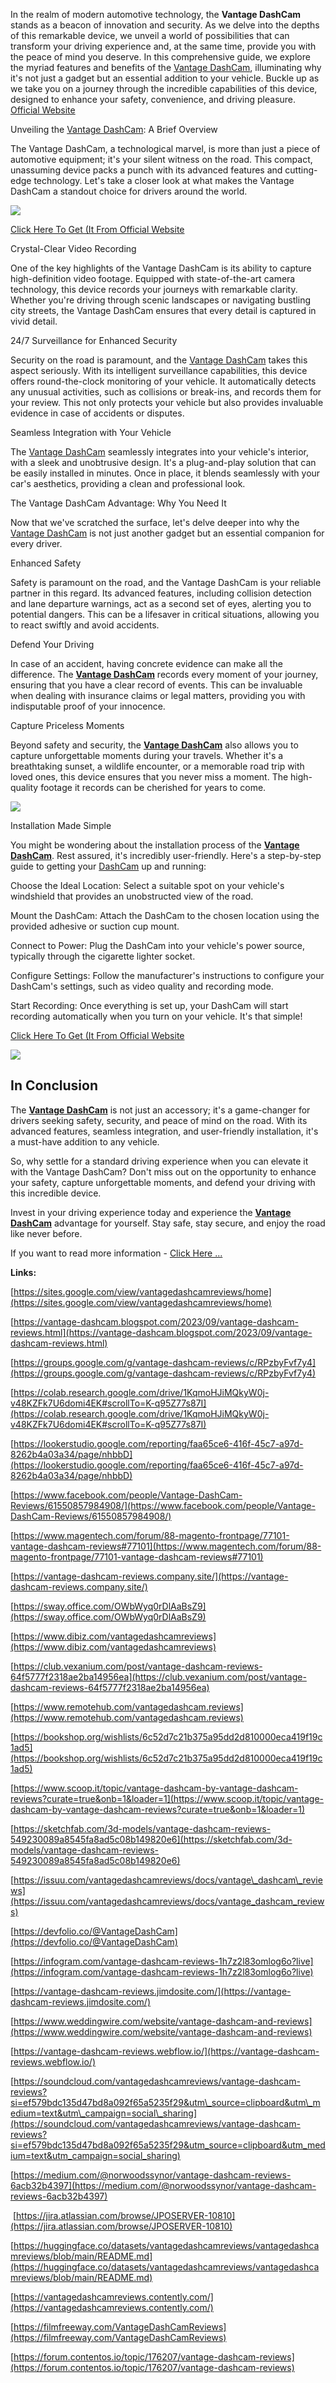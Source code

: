 In the realm of modern automotive technology, the **Vantage DashCam** stands as a beacon of innovation and security. As we delve into the depths of this remarkable device, we unveil a world of possibilities that can transform your driving experience and, at the same time, provide you with the peace of mind you deserve. In this comprehensive guide, we explore the myriad features and benefits of the [Vantage DashCam](https://devfolio.co/@VantageDashCam), illuminating why it's not just a gadget but an essential addition to your vehicle. Buckle up as we take you on a journey through the incredible capabilities of this device, designed to enhance your safety, convenience, and driving pleasure. [Official Website](https://www.glitco.com/get-vantage-dashcam)

Unveiling the [Vantage DashCam](https://sites.google.com/view/vantagedashcamreviews/home): A Brief Overview

The Vantage DashCam, a technological marvel, is more than just a piece of automotive equipment; it's your silent witness on the road. This compact, unassuming device packs a punch with its advanced features and cutting-edge technology. Let's take a closer look at what makes the Vantage DashCam a standout choice for drivers around the world.

[![](https://blogger.googleusercontent.com/img/b/R29vZ2xl/AVvXsEgg6qcHYM2H4chhJZG6WVTmqUCxfZxqTL4FzkRtUlaMcGMUoiAyjUNXUZvv7vsrZqyZXvo9Ts1DECtCp93KkaOeVDZ723pfHZr9Ozm5tdTTKH1MVc6clKRLPsBb_rFb7hpybNDHH2Mk3C5JRKZS9gjtxuHQZVpKfgW8DjhLFoDDl01FKlagk6VODAC5eNw/w640-h398/Screenshot%20(1093).png)](https://www.glitco.com/get-vantage-dashcam)

[Click Here To Get (It From Official Website](https://www.glitco.com/get-vantage-dashcam)

Crystal-Clear Video Recording

One of the key highlights of the Vantage DashCam is its ability to capture high-definition video footage. Equipped with state-of-the-art camera technology, this device records your journeys with remarkable clarity. Whether you're driving through scenic landscapes or navigating bustling city streets, the Vantage DashCam ensures that every detail is captured in vivid detail.

24/7 Surveillance for Enhanced Security

Security on the road is paramount, and the [Vantage DashCam](https://www.facebook.com/people/Vantage-DashCam-Reviews/61550857984908/) takes this aspect seriously. With its intelligent surveillance capabilities, this device offers round-the-clock monitoring of your vehicle. It automatically detects any unusual activities, such as collisions or break-ins, and records them for your review. This not only protects your vehicle but also provides invaluable evidence in case of accidents or disputes.

Seamless Integration with Your Vehicle

The [Vantage DashCam](https://groups.google.com/g/vantage-dashcam-reviews/c/RPzbyFvf7y4) seamlessly integrates into your vehicle's interior, with a sleek and unobtrusive design. It's a plug-and-play solution that can be easily installed in minutes. Once in place, it blends seamlessly with your car's aesthetics, providing a clean and professional look.

The Vantage DashCam Advantage: Why You Need It

Now that we've scratched the surface, let's delve deeper into why the [Vantage DashCam](https://vantage-dashcam-reviews.company.site/) is not just another gadget but an essential companion for every driver.

Enhanced Safety

Safety is paramount on the road, and the Vantage DashCam is your reliable partner in this regard. Its advanced features, including collision detection and lane departure warnings, act as a second set of eyes, alerting you to potential dangers. This can be a lifesaver in critical situations, allowing you to react swiftly and avoid accidents.

Defend Your Driving

In case of an accident, having concrete evidence can make all the difference. The **[Vantage DashCam](https://sway.office.com/OWbWyq0rDlAaBsZ9)** records every moment of your journey, ensuring that you have a clear record of events. This can be invaluable when dealing with insurance claims or legal matters, providing you with indisputable proof of your innocence.

Capture Priceless Moments

Beyond safety and security, the **[Vantage DashCam](https://lookerstudio.google.com/reporting/faa65ce6-416f-45c7-a97d-8262b4a03a34/page/nhbbD)** also allows you to capture unforgettable moments during your travels. Whether it's a breathtaking sunset, a wildlife encounter, or a memorable road trip with loved ones, this device ensures that you never miss a moment. The high-quality footage it records can be cherished for years to come.

[![](https://blogger.googleusercontent.com/img/b/R29vZ2xl/AVvXsEi0VHkInwUC4aybZZaursjdpk5xLtDWjDQ9FptrWvYsrsoTHtKCWQQLcPyRBznauuYc7QRlAyb5NUBaGDHv-Dj6ispObU8sptbVNgzu4ZcJTqOW0l7jS_dy8urhthdGw8oQ6Hq5LT0O_N8Mw-eXRhCLUsNFDuQFrHs0ecp419fIjrKplQDytU2UyGkm-Ew/w640-h392/Screenshot%20(1094).png)](https://www.glitco.com/get-vantage-dashcam)

Installation Made Simple

You might be wondering about the installation process of the **[Vantage DashCam](https://vantage-dashcam.blogspot.com/2023/09/vantage-dashcam-reviews.html)**. Rest assured, it's incredibly user-friendly. Here's a step-by-step guide to getting your [DashCam](https://www.dibiz.com/vantagedashcamreviews) up and running:

Choose the Ideal Location: Select a suitable spot on your vehicle's windshield that provides an unobstructed view of the road.

Mount the DashCam: Attach the DashCam to the chosen location using the provided adhesive or suction cup mount.

Connect to Power: Plug the DashCam into your vehicle's power source, typically through the cigarette lighter socket.

Configure Settings: Follow the manufacturer's instructions to configure your DashCam's settings, such as video quality and recording mode.

Start Recording: Once everything is set up, your DashCam will start recording automatically when you turn on your vehicle. It's that simple!

[Click Here To Get (It From Official Website](https://www.glitco.com/get-vantage-dashcam)

[![](https://blogger.googleusercontent.com/img/b/R29vZ2xl/AVvXsEjttjolyfJGMybvfpg8Yf6pIxrI2jUPPBoMmjTTU6z7Ia9Vse8beXZpOEG-qJPnjdcPVOQ7jCeZ8N6gi6F-wsfWVG9YnC97_WmHHKw-A1NbeMwHDFdu5V6_KCNgEjIiUHFX9c1SnyY1kTwg0uvEkQpG6yPAEIE767yP7b7_BgfN-W4Nq4afM1cO1uyMWIc/w640-h512/Screenshot%20(1095).png)](https://www.glitco.com/get-vantage-dashcam)

In Conclusion
-------------

The **[Vantage DashCam](https://colab.research.google.com/drive/1KqmoHJiMQkyW0j-v48KZFk7U6domi4EK#scrollTo=K-q95Z77s87I)** is not just an accessory; it's a game-changer for drivers seeking safety, security, and peace of mind on the road. With its advanced features, seamless integration, and user-friendly installation, it's a must-have addition to any vehicle.

So, why settle for a standard driving experience when you can elevate it with the Vantage DashCam? Don't miss out on the opportunity to enhance your safety, capture unforgettable moments, and defend your driving with this incredible device.

Invest in your driving experience today and experience the **[Vantage DashCam](https://www.magentech.com/forum/88-magento-frontpage/77101-vantage-dashcam-reviews#77101)** advantage for yourself. Stay safe, stay secure, and enjoy the road like never before.

If you want to read more information - [Click Here ...](https://www.glitco.com/get-vantage-dashcam)

**Links:**

[https://sites.google.com/view/vantagedashcamreviews/home](https://sites.google.com/view/vantagedashcamreviews/home)

[https://vantage-dashcam.blogspot.com/2023/09/vantage-dashcam-reviews.html](https://vantage-dashcam.blogspot.com/2023/09/vantage-dashcam-reviews.html)

[https://groups.google.com/g/vantage-dashcam-reviews/c/RPzbyFvf7y4](https://groups.google.com/g/vantage-dashcam-reviews/c/RPzbyFvf7y4)

[https://colab.research.google.com/drive/1KqmoHJiMQkyW0j-v48KZFk7U6domi4EK#scrollTo=K-q95Z77s87I](https://colab.research.google.com/drive/1KqmoHJiMQkyW0j-v48KZFk7U6domi4EK#scrollTo=K-q95Z77s87I)

[https://lookerstudio.google.com/reporting/faa65ce6-416f-45c7-a97d-8262b4a03a34/page/nhbbD](https://lookerstudio.google.com/reporting/faa65ce6-416f-45c7-a97d-8262b4a03a34/page/nhbbD)

[https://www.facebook.com/people/Vantage-DashCam-Reviews/61550857984908/](https://www.facebook.com/people/Vantage-DashCam-Reviews/61550857984908/)

[https://www.magentech.com/forum/88-magento-frontpage/77101-vantage-dashcam-reviews#77101](https://www.magentech.com/forum/88-magento-frontpage/77101-vantage-dashcam-reviews#77101)

[https://vantage-dashcam-reviews.company.site/](https://vantage-dashcam-reviews.company.site/)

[https://sway.office.com/OWbWyq0rDlAaBsZ9](https://sway.office.com/OWbWyq0rDlAaBsZ9)

[https://www.dibiz.com/vantagedashcamreviews](https://www.dibiz.com/vantagedashcamreviews)

[https://club.vexanium.com/post/vantage-dashcam-reviews-64f5777f2318ae2ba14956ea](https://club.vexanium.com/post/vantage-dashcam-reviews-64f5777f2318ae2ba14956ea)

[https://www.remotehub.com/vantagedashcam.reviews](https://www.remotehub.com/vantagedashcam.reviews)

[https://bookshop.org/wishlists/6c52d7c21b375a95dd2d810000eca419f19c1ad5](https://bookshop.org/wishlists/6c52d7c21b375a95dd2d810000eca419f19c1ad5)

[https://www.scoop.it/topic/vantage-dashcam-by-vantage-dashcam-reviews?curate=true&onb=1&loader=1](https://www.scoop.it/topic/vantage-dashcam-by-vantage-dashcam-reviews?curate=true&onb=1&loader=1)

[https://sketchfab.com/3d-models/vantage-dashcam-reviews-549230089a8545fa8ad5c08b149820e6](https://sketchfab.com/3d-models/vantage-dashcam-reviews-549230089a8545fa8ad5c08b149820e6)

[https://issuu.com/vantagedashcamreviews/docs/vantage\_dashcam\_reviews](https://issuu.com/vantagedashcamreviews/docs/vantage_dashcam_reviews)

[https://devfolio.co/@VantageDashCam](https://devfolio.co/@VantageDashCam)

[https://infogram.com/vantage-dashcam-reviews-1h7z2l83omlog6o?live](https://infogram.com/vantage-dashcam-reviews-1h7z2l83omlog6o?live)

[https://vantage-dashcam-reviews.jimdosite.com/](https://vantage-dashcam-reviews.jimdosite.com/)

[https://www.weddingwire.com/website/vantage-dashcam-and-reviews](https://www.weddingwire.com/website/vantage-dashcam-and-reviews)

[https://vantage-dashcam-reviews.webflow.io/](https://vantage-dashcam-reviews.webflow.io/)

[https://soundcloud.com/vantagedashcamreviews/vantage-dashcam-reviews?si=ef579bdc135d47bd8a092f65a5235f29&utm\_source=clipboard&utm\_medium=text&utm\_campaign=social\_sharing](https://soundcloud.com/vantagedashcamreviews/vantage-dashcam-reviews?si=ef579bdc135d47bd8a092f65a5235f29&utm_source=clipboard&utm_medium=text&utm_campaign=social_sharing)

[https://medium.com/@norwoodssynor/vantage-dashcam-reviews-6acb32b4397](https://medium.com/@norwoodssynor/vantage-dashcam-reviews-6acb32b4397)

 [https://jira.atlassian.com/browse/JPOSERVER-10810](https://jira.atlassian.com/browse/JPOSERVER-10810)

[https://huggingface.co/datasets/vantagedashcamreviews/vantagedashcamreviews/blob/main/README.md](https://huggingface.co/datasets/vantagedashcamreviews/vantagedashcamreviews/blob/main/README.md)

[https://vantagedashcamreviews.contently.com/](https://vantagedashcamreviews.contently.com/)

[https://filmfreeway.com/VantageDashCamReviews](https://filmfreeway.com/VantageDashCamReviews)

[https://forum.contentos.io/topic/176207/vantage-dashcam-reviews](https://forum.contentos.io/topic/176207/vantage-dashcam-reviews)
